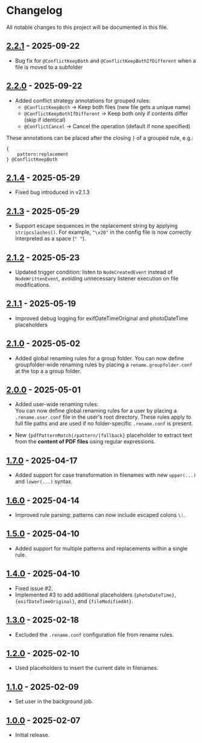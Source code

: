 # Changelog

All notable changes to this project will be documented in this file.

## [2.2.1] - 2025-09-22
- Bug fix for `@ConflictKeepBoth` and `@ConflictKeepBothIfDifferent` when a file is moved to a subfolder

## [2.2.0] - 2025-09-22
- Added conflict strategy annotations for grouped rules:
  - `@ConflictKeepBoth` → Keep both files (new file gets a unique name)
  - `@ConflictKeepBothIfDifferent` → Keep both only if contents differ (skip if identical)
  - `@ConflictCancel` → Cancel the operation (default if none specified)

These annotations can be placed after the closing `}` of a grouped rule, e.g.:
```
{
    pattern:replacement
} @ConflictKeepBoth
```

## [2.1.4] - 2025-05-29
- Fixed bug introduced in v2.1.3

## [2.1.3] - 2025-05-29
- Support escape sequences in the replacement string by applying `stripcslashes()`. For example, `"\x20"` in the config file is now correctly interpreted as a space (`" "`).

## [2.1.2] - 2025-05-23
- Updated trigger condition: listen to `NodeCreatedEvent` instead of `NodeWrittenEvent`, avoiding unnecessary listener execution on file modifications.

## [2.1.1] - 2025-05-19
- Improved debug logging for exifDateTimeOriginal and photoDateTime placeholders

## [2.1.0] - 2025-05-02
- Added global renaming rules for a group folder. You can now define groupfolder-wide renaming rules by placing a `rename.groupfolder.conf` at the top a a group folder.

## [2.0.0] - 2025-05-01
- Added user-wide renaming rules:   
You can now define global renaming rules for a user by placing a `.rename.user.conf` file in the user's root directory. These rules apply to full file paths and are used if no folder-specific `.rename.conf` is present.

- New `{pdfPatternMatch|/pattern/|fallback}` placeholder to extract text from the **content of PDF files** using regular expressions.

## [1.7.0] - 2025-04-17
- Added support for case transformation in filenames with new `upper(...)` and `lower(...)` syntax.

## [1.6.0] - 2025-04-14
- Improved rule parsing: patterns can now include escaped colons `\:`.

## [1.5.0] - 2025-04-10
- Added support for multiple patterns and replacements within a single rule.

## [1.4.0] - 2025-04-10
- Fixed issue #2.
- Implemented #3 to add additional placeholders `{photoDateTime}`, `{exifDateTimeOriginal}`, and `{fileModifiedAt}`.

## [1.3.0] - 2025-02-18
- Excluded the `.rename.conf` configuration file from rename rules.

## [1.2.0] - 2025-02-10
- Used placeholders to insert the current date in filenames.

## [1.1.0] - 2025-02-09
- Set user in the background job.

## [1.0.0] - 2025-02-07
- Initial release.

[2.2.1]: https://github.com/powerflo/files_autorename/releases/tag/v2.2.1
[2.2.0]: https://github.com/powerflo/files_autorename/releases/tag/v2.2.0
[2.1.4]: https://github.com/powerflo/files_autorename/releases/tag/v2.1.4
[2.1.3]: https://github.com/powerflo/files_autorename/releases/tag/v2.1.3
[2.1.2]: https://github.com/powerflo/files_autorename/releases/tag/v2.1.2
[2.1.1]: https://github.com/powerflo/files_autorename/releases/tag/v2.1.1
[2.1.0]: https://github.com/powerflo/files_autorename/releases/tag/v2.1.0
[2.0.0]: https://github.com/powerflo/files_autorename/releases/tag/v2.0.0
[1.7.0]: https://github.com/powerflo/files_autorename/releases/tag/v1.7.0
[1.6.0]: https://github.com/powerflo/files_autorename/releases/tag/v1.6.0
[1.5.0]: https://github.com/powerflo/files_autorename/releases/tag/v1.5.0
[1.4.0]: https://github.com/powerflo/files_autorename/releases/tag/v1.4.0
[1.3.0]: https://github.com/powerflo/files_autorename/releases/tag/v1.3.0
[1.2.0]: https://github.com/powerflo/files_autorename/releases/tag/v1.2.0
[1.1.0]: https://github.com/powerflo/files_autorename/releases/tag/v1.1.0
[1.0.0]: https://github.com/powerflo/files_autorename/releases/tag/v1.0.0